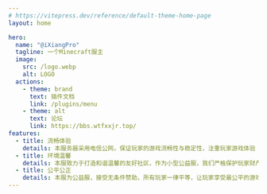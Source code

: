 ```yaml
---
# https://vitepress.dev/reference/default-theme-home-page
layout: home

hero:
  name: "@iXiangPro"
  tagline: 一个Minecraft服主
  image:
    src: /logo.webp
    alt: LOGO
  actions:
    - theme: brand
      text: 插件文档
      link: /plugins/menu
    - theme: alt
      text: 论坛
      link: https://bbs.wtfxxjr.top/
features:
  - title: 流畅体验
    details: 本服务器采用电信公网，保证玩家的游戏流畅性与稳定性，注重玩家游戏体验
  - title: 环境温馨
    details: 本服致力于打造和谐温馨的友好社区，作为小型公益服，我们严格保护玩家财产，杜绝任何盗窃行为
  - title: 公平公正
    details: 本服为公益服，接受无条件赞助，所有玩家一律平等，让玩家享受最公平的游戏环境
---
```

